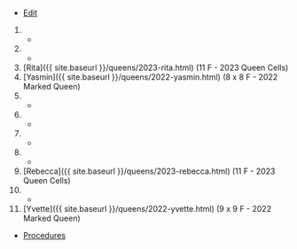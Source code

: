 * [Edit](https://github.com/joejcollins/rhapsody-angel/edit/master/_includes/apiary.md)

1. -
2. -
3. [Rita]({{ site.baseurl }}/queens/2023-rita.html) (11 F - 2023 Queen Cells)
4. [Yasmin]({{ site.baseurl }}/queens/2022-yasmin.html) (8 x 8 F - 2022 Marked Queen)
5. -
6. -
7. -
8. -
9. [Rebecca]({{ site.baseurl }}/queens/2023-rebecca.html) (11 F - 2023 Queen Cells)
10. -
11. [Yvette]({{ site.baseurl }}/queens/2022-yvette.html) (9 x 9 F - 2022 Marked Queen)

* [Procedures](https://github.com/joejcollins/rhapsody-angel/raw/master/book/00Book.pdf)
